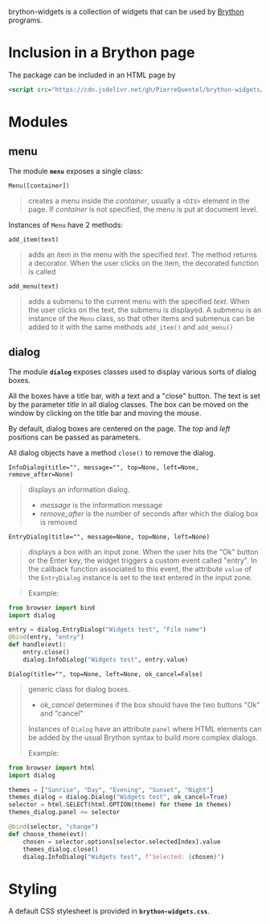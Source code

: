 brython-widgets is a collection of widgets that can be used by [Brython](https://brython.info) programs.

# Inclusion in a Brython page

The package can be included in an HTML page by
```xml
<script src="https://cdn.jsdelivr.net/gh/PierreQuentel/brython-widgets/brython-widgets.brython.js"></script>
```


# Modules

## menu

The module __`menu`__ exposes a single class:

`Menu([container])`

> creates a menu inside the _container_, usually a `<DIV>` element in the page.
> If _container_ is not specified, the menu is put at document level.

Instances of `Menu` have 2 methods:

`add_item(text)`

> adds an item in the menu with the specified _text_. The method returns a
> decorator. When the user clicks on the item, the decorated function is
> called

`add_menu(text)`

> adds a submenu to the current menu with the specified _text_. When the user
> clicks on the text, the submenu is displayed. A submenu is an instance of
> the `Menu` class, so that other items and submenus can be added to it with
> the same methods `add_item()` and `add_menu()`

## dialog

The module __`dialog`__ exposes classes used to display various sorts of
dialog boxes.

All the boxes have a title bar, with a text and a "close" button. The text is
set by the parameter _title_ in all dialog classes. The box can be moved on
the window by clicking on the title bar and moving the mouse.

By default, dialog boxes are centered on the page. The _top_ and _left_
positions can be passed as parameters.

All dialog objects have a method `close()` to remove the dialog.

`InfoDialog(title="", message="", top=None, left=None, remove_after=None)`

> displays an information dialog.
>
> - _message_ is the information message
> - _remove_after_ is the number of seconds after which the dialog box is
>   removed

`EntryDialog(title="", message=None, top=None, left=None)`

> displays a box with an input zone. When the user hits the "Ok" button or
> the Enter key, the widget triggers a custom event called "entry". In the
> callback function associated to this event, the attribute `value` of the
> `EntryDialog` instance is set to the text entered in the input zone.

> Example:

```python
from browser import bind
import dialog

entry = dialog.EntryDialog("Widgets test", "File name")
@bind(entry, "entry")
def handle(evt):
    entry.close()
    dialog.InfoDialog("Widgets test", entry.value)
```

`Dialog(title="", top=None, left=None, ok_cancel=False)`

> generic class for dialog boxes.
>
> - _ok_cancel_ determines if the box should have the two buttons "Ok" and
>   "cancel"
>
> Instances of `Dialog` have an attribute `panel` where HTML elements can be
> added by the usual Brython syntax to build more complex dialogs.
>
> Example:

```python
from browser import html
import dialog

themes = ["Sunrise", "Day", "Evening", "Sunset", "Night"]
themes_dialog = dialog.Dialog("Widgets test", ok_cancel=True)
selector = html.SELECT(html.OPTION(theme) for theme in themes)
themes_dialog.panel <= selector

@bind(selector, "change")
def choose_theme(evt):
    chosen = selector.options[selector.selectedIndex].value
    themes_dialog.close()
    dialog.InfoDialog("Widgets test", f"Selected: {chosen}")
```

# Styling

A default CSS stylesheet is provided in __`brython-widgets.css`__.
